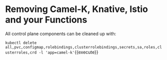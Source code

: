 # Removing Camel-K, Knative, Istio and your Functions #

All control plane components can be cleaned up with:

`kubectl delete all,pvc,configmap,rolebindings,clusterrolebindings,secrets,sa,roles,clusterroles,crd -l 'app=camel-k'`{{execute}}
